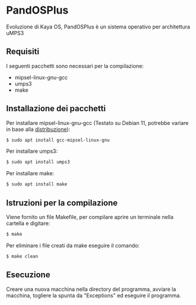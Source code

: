 # PandOSPlus

Evoluzione di Kaya OS, PandOSPlus è un sistema operativo per architettura uMPS3

## Requisiti

I seguenti pacchetti sono necessari per la compilazione:

- mipsel-linux-gnu-gcc
- umps3
- make

## Installazione dei pacchetti

Per installare mipsel-linux-gnu-gcc (Testato su Debian 11, potrebbe variare in base alla [distribuzione](https://github.com/virtualsquare/umps3#how-to-install)):
```bash
$ sudo apt install gcc-mipsel-linux-gnu
```
Per installare umps3:
```bash
$ sudo apt install umps3
```
Per installare make:
```bash
$ sudo apt install make
```

## Istruzioni per la compilazione

Viene fornito un file Makefile, per compilare aprire un terminale nella cartella e digitare:
```bash
$ make
```

Per eliminare i file creati da make eseguire il comando:

```bash
$ make clean
```

## Esecuzione 

Creare una nuova macchina nella directory del programma, avviare la macchina, togliere la spunta da "Exceptions" ed eseguire il programma.
